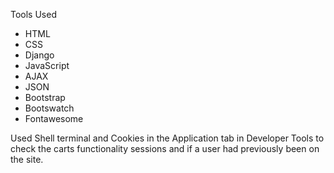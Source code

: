 Tools Used
* HTML
* CSS
* Django
* JavaScript
* AJAX
* JSON
* Bootstrap
* Bootswatch
* Fontawesome


Used Shell terminal and Cookies in the Application tab in Developer Tools to check the carts functionality sessions and if a user had previously been on the site.